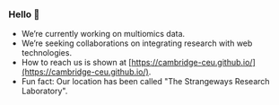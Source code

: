 ### Hello 👋

- We’re currently working on multiomics data.
- We’re seeking collaborations on integrating research with web technologies.
- How to reach us is shown at [https://cambridge-ceu.github.io/](https://cambridge-ceu.github.io/).
- Fun fact: Our location has been called "The Strangeways Research Laboratory".
